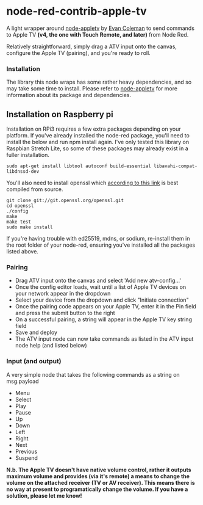 
# node-red-contrib-apple-tv

A light wrapper around [node-appletv](https://github.com/edc1591/node-appletv) by [Evan Coleman](https://github.com/edc1591) to send commands to Apple TV **(v4, the one with Touch Remote, and later)** from Node Red.

Relatively straightforward, simply drag a ATV input onto the canvas, configure the Apple TV (pairing), and you're ready to roll.

### Installation
The library this node wraps has some rather heavy dependencies, and so may take some time to install. Please refer to [node-appletv](https://github.com/edc1591/node-appletv) for more information about its package and dependencies.

## Installation on Raspberry pi
Installation on RPi3 requires a few extra packages depending on your platform. If you've already installed the node-red package, you'll need to install the below and run npm install again.
I've only tested this library on Raspbian Stretch Lite, so some of these packages may already exist in a fuller installation.

```
sudo apt-get install libtool autoconf build-essential libavahi-compat-libdnssd-dev
```

You'll also need to install openssl which [according to this link](https://raspberrypi.stackexchange.com/questions/66782/how-to-install-openssl-1-0-2-on-raspberry-pi3?rq=1) is best compiled from source.
```
git clone git://git.openssl.org/openssl.git
cd openssl
./config
make
make test
sudo make install
```

If you're having trouble with ed25519, mdns, or sodium, re-install them in the root folder of your node-red, ensuring you've installed all the packages listed above.

### Pairing
-   Drag ATV input onto the canvas and select 'Add new atv-config...'
-   Once the config editor loads, wait until a list of Apple TV devices on your network appear in the dropdown
-   Select your device from the dropdown and click "Initiate connection"
-   Once the pairing code appears on your Apple TV, enter it in the Pin field and press the submit button to the right
-   On a successful pairing, a string will appear in the Apple TV key string field
-   Save and deploy
-   The ATV input node can now take commands as listed in the ATV input node help (and listed below)

### Input (and output)
A very simple node that takes the following commands as a string on msg.payload
-   Menu
-   Select
-   Play
-   Pause
-   Up
-   Down
-   Left
-   Right
-   Next
-   Previous
-   Suspend

**N.b. The Apple TV doesn't have native volume control, rather it outputs maximum volume and provides (via it's remote) a means to change the volume on the attached receiver (TV or AV receiver). This means there is no way at present to programatically change the volume. If you have a solution, please let me know!**

